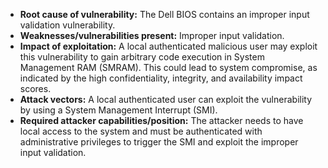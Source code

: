 - **Root cause of vulnerability:** The Dell BIOS contains an improper input validation vulnerability.
- **Weaknesses/vulnerabilities present:** Improper input validation.
- **Impact of exploitation:** A local authenticated malicious user may exploit this vulnerability to gain arbitrary code execution in System Management RAM (SMRAM). This could lead to system compromise, as indicated by the high confidentiality, integrity, and availability impact scores.
- **Attack vectors:** A local authenticated user can exploit the vulnerability by using a System Management Interrupt (SMI).
- **Required attacker capabilities/position:** The attacker needs to have local access to the system and must be authenticated with administrative privileges to trigger the SMI and exploit the improper input validation.